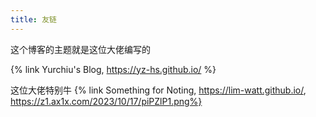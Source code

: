 ```yaml
---
title: 友链
---
```

这个博客的主题就是这位大佬编写的

{% link Yurchiu's Blog, https://yz-hs.github.io/ %}

这位大佬特别牛
{% link Something for Noting, https://lim-watt.github.io/, https://z1.ax1x.com/2023/10/17/piPZlP1.png%}